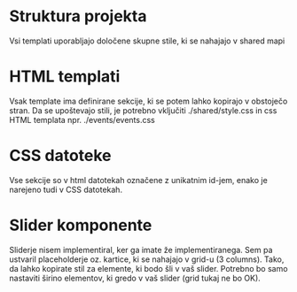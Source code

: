 # Struktura projekta

Vsi templati uporabljajo določene skupne stile, ki se nahajajo v shared mapi

# HTML templati

Vsak template ima definirane sekcije, ki se potem lahko kopirajo v obstoječo stran.
Da se upoštevajo stili, je potrebno vključiti ./shared/style.css in css HTML templata npr. ./events/events.css

# CSS datoteke

Vse sekcije so v html datotekah označene z unikatnim id-jem, enako je narejeno tudi v CSS datotekah.

# Slider komponente

Sliderje nisem implementiral, ker ga imate že implementiranega. Sem pa ustvaril placeholderje oz. kartice, ki se nahajajo v grid-u (3 columns). Tako, da lahko kopirate stil za elemente, ki bodo šli v vaš slider. Potrebno bo samo nastaviti širino elementov, ki gredo v vaš slider (grid tukaj ne bo OK).
